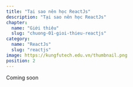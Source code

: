 ```yaml
---
title: "Tại sao nên học ReactJs"
description: "Tại sao nên học ReactJs"
chapter:
  name: "Giới thiệu"
  slug: "chuong-01-gioi-thieu-reactjs"
category:
  name: "ReactJs"
  slug: "reactjs"
image: https://kungfutech.edu.vn/thumbnail.png
position: 2
---
```


Coming soon
